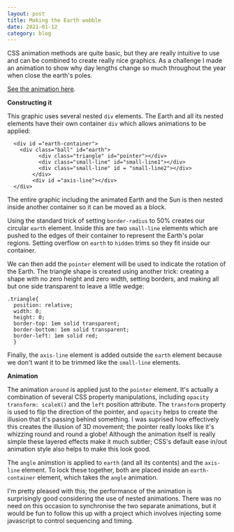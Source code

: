 ```yaml
---
layout: post
title: Making the Earth wobble
date: 2021-01-12
category: blog
---
```

CSS animation methods are quite basic, but they are really intuitive to use and can be combined to create really nice graphics. As a challenge I made an animation to show why day lengths change so much throughout the year when close the earth's poles.

[See the animation here](https://www.justinbailey.net/projects/earth-animation).

**Constructing it**

This graphic uses several nested `div` elements. The Earth and all its nested elements have their own container `div` which allows animations to be applied:

~~~~
  <div id ="earth-container">
	<div class="ball" id="earth">
          <div class="triangle" id="pointer"></div>
          <div class="small-line" id="small-line1"></div>
          <div class="small-line" id = "small-line2"></div>
        </div>
        <div id ="axis-line"></div>
  </div>
~~~~

The entire graphic including the animated Earth and the Sun is then nested inside another container so it can be moved as a block.

Using the standard trick of setting `border-radius` to 50% creates our circular `earth` element. Inside this are two `small-line` elements which are pushed to the edges of their container to represent the Earth's polar regions. Setting overflow on `earth` to `hidden` trims so they fit inside our container.

We can then add the `pointer` element will be used to indicate the rotation of the Earth. The triangle shape is created using another trick: creating a shape with no zero height and zero width, setting borders, and making all but one side transparent to leave a little wedge:

~~~~
.triangle{
  position: relative;
  width: 0;
  height: 0;
  border-top: 1em solid transparent;
  border-bottom: 1em solid transparent;
  border-left: 1em solid red;
  }
~~~~

Finally, the `axis-line` element is added outside the `earth` element because we don't want it to be trimmed like the `small-line` elements.

**Animation**

The animation `around` is applied just to the `pointer` element. It's actually a combination of several CSS property manipulations, including `opacity` `transform: scaleX()` and the `left` position attribute. The `transform` property is used to flip the direction of the pointer, and `opacity` helps to create the illusion that it's passing behind something. I was suprised how effectively this creates the illusion of 3D movement; the pointer really looks like it's whizzing round and round a globe! Although the animation itself is really simple these layered effects make it much subtler; CSS's default ease in/out animation style also helps to make this look good.

The `angle` animstion is applied to `earth` (and all its contents) and the `axis-line` element. To lock these together, both are placed inside an `earth-container` element, which takes the `angle` animation.

I'm pretty pleased with this; the performance of the animation is surprisingly good considering the use of nested animations. There was no need on this occasion to synchronise the two separate animations, but it would be fun to follow this up with a project which involves injecting some javascript to control sequencing and timing.
